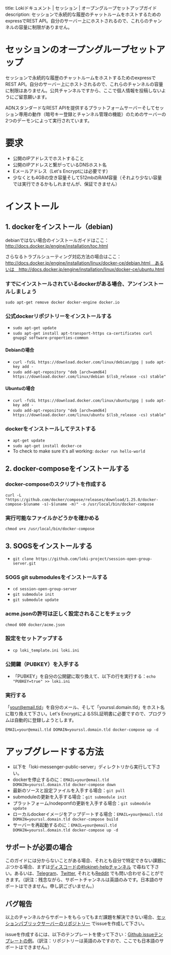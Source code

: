 title: Lokiドキュメント | セッション | オープングループセットアップガイド
description: セッションで永続的な履歴のチャットルームをホストするためのexpressでREST API。自分のサーバー上にホストされるので、これらのチャンネルの容量に制限がありません。

# セッションのオープングループセットアップ

セッションで永続的な履歴のチャットルームをホストするためのexpressでREST API。自分のサーバー上にホストされるので、これらのチャンネルの容量に制限はありません。公共チャンネルですから、ここで個人情報を投稿しないようにご留意願います。

ADNスタンダードなREST APIを提供するプラットフォームサーバーそしてセッション専用の動作（暗号キー登録とチャンネル管理の機能）のためのサーバーの2つのデーモンによって実行されています。

# 要求
- 公開のIPアドレスでホストすること
- 公開のIPアドレスと繋がっているDNSホスト名
- Eメールアドレス（Let's Encryptには必要です）
- 少なくとも4GBの空き容量そして512mbのRAM容量（それより少ない容量では実行できるかもしれませんが、保証できません）

# インストール

## 1. dockerをインストール（debian)
debianではない場合のインストールガイドはここ：http://docs.docker.jp/engine/installation/toc.html

さらなるトラブルシューティング対応方法の場合はここ：　http://docs.docker.jp/engine/installation/linux/docker-ce/debian.html　あるいは　http://docs.docker.jp/engine/installation/linux/docker-ce/ubuntu.html

### すでにインストールされているdockerがある場合、アンインストールしましょう
`sudo apt-get remove docker docker-engine docker.io`

### 公式dockerリポジトリーをインストールする
- `sudo apt-get update`
- `sudo apt-get install apt-transport-https ca-certificates curl gnupg2 software-properties-common`

#### Debianの場合
- `curl -fsSL https://download.docker.com/linux/debian/gpg | sudo apt-key add -`
- `sudo add-apt-repository "deb [arch=amd64] https://download.docker.com/linux/debian $(lsb_release -cs) stable"`

#### Ubuntuの場合
- `curl -fsSL https://download.docker.com/linux/ubuntu/gpg | sudo apt-key add -`
- `sudo add-apt-repository "deb [arch=amd64] https://download.docker.com/linux/ubuntu $(lsb_release -cs) stable"`

### dockerをインストールしてテストする
- `apt-get update`
- `sudo apt-get install docker-ce`
- To check to make sure it's all working: `docker run hello-world`

## 2. docker-composeをインストールする

### docker-composeのスクリプトを作成する
`curl -L "https://github.com/docker/compose/releases/download/1.25.0/docker-compose-$(uname -s)-$(uname -m)" -o /usr/local/bin/docker-compose`

### 実行可能なファイルかどうかを確かめる
`chmod u+x /usr/local/bin/docker-compose`

## 3. SOGSをインストールする
- `git clone https://github.com/loki-project/session-open-group-server.git`

### SOGS git submodulesをインストールする
- `cd session-open-group-server`
- `git submodule init`
- `git submodule update`

### acme.jsonの許可は正しく設定されることをチェック
`chmod 600 docker/acme.json`

### 設定をセットアップする
- `cp loki_template.ini loki.ini`

### 公開鍵（PUBKEY）を入手する
- 「PUBKEY」を自分の公開鍵に取り換えて、以下の行を実行する：`echo "PUBKEY=true" >> loki.ini`

### 実行する
「your@email.tld」を自分のメール、そして「yourssl.domain.tld」をホスト名に取り換えて下さい。Let's EncryptによるSSL証明書に必要ですので、プログラムは自動的に登録しようとします。

`EMAIL=your@email.tld DOMAIN=yourssl.domain.tld docker-compose up -d`

# アップグレードする方法
- 以下を「loki-messenger-public-server」ディレクトリから実行して下さい。
- dockerを停止するのに：`EMAIL=your@email.tld DOMAIN=yourssl.domain.tld docker-compose down`
- 最新のソースと設定ファイルを入手する場合：`git pull`
- submoduleの更新を入手する場合：`git submodule init`
- プラットフォーム/nodepomfの更新を入手する場合：`git submodule update`
- ローカルdockerイメージをアップデートする場合：`EMAIL=your@email.tld DOMAIN=yourssl.domain.tld docker-compose build`
- サーバーを再起動するのに：`EMAIL=your@email.tld DOMAIN=yourssl.domain.tld docker-compose up -d`

## サポートが必要の場合

このガイドには分からないことがある場合、それとも自分で特定できない課題にぶつかる場合、まずは[ディスコードの#lokinet-helpチャンネル](https://discord.gg/67GXfD6) で尋ねて下さい。あるいは、[Telegram](https://t.me/LokiCommunity)、[Twitter](https://twitter.com/loki_project), それとも[Reddit](https://www.reddit.com/r/LokiProject/) でも問い合わせることができます。（訳注：残念ながら、サポートチャンネルは英語のみです。日本語のサポートはできません。申し訳ございません。）

## バグ報告

以上のチャンネルからサポートをもらってもまだ課題を解決できない場合、[セッションパブリックサーバーのリポジトリー](https://github.com/loki-project/loki-messenger-public-server/issues) でissueを作成して下さい。

issueを作成するには、以下のテンプレートを使って下さい：[Github issueテンプレートの例](../../../Contributing/Issue_Template/)。（訳注：リポジトリーは英語のみですので、ここでも日本語のサポートはできません。）

